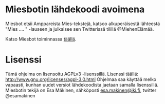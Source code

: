 ﻿# Miesbotin lähdekoodi avoimena

Miesbot etsii Amppareista Mies-tekstejä, katsoo alkuperäisestä lähteestä "Mies .... " -lauseen ja julkaisee sen Twitterissä tilillä @MiehenElämää. 

Katso Miesbot toiminnassa [täällä](http://www.twitter.com/miesbot "Miesbot"). 


# Lisenssi

Tämä ohjelma on lisensoitu AGPLv3 -lisenssillä. Lisenssi täällä: http://www.gnu.org/licenses/agpl-3.0.html
Ohjelmaa saa käyttää melko vapaasti, kunhan uudet versiot lähdekoodista jaetaan samalla lisenssillä.
Miesbotin tekijä on Esa Mäkinen, sähköposti esa.makinen@iki.fi, twitter @esamakinen
